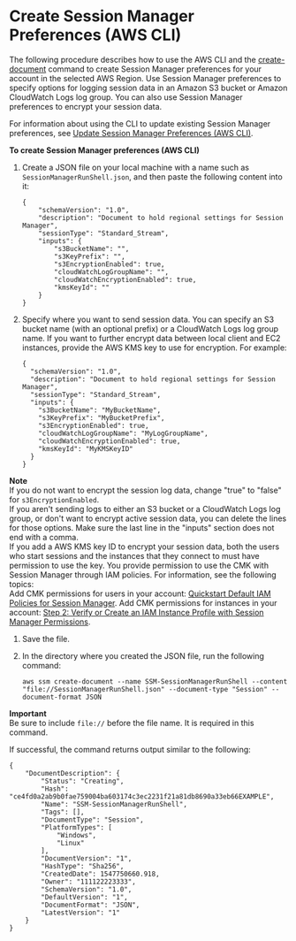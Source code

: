 # Create Session Manager Preferences \(AWS CLI\)<a name="getting-started-create-preferences-cli"></a>

The following procedure describes how to use the AWS CLI and the [create\-document](https://docs.aws.amazon.com/cli/latest/reference/ssm/create-document.html) command to create Session Manager preferences for your account in the selected AWS Region\. Use Session Manager preferences to specify options for logging session data in an Amazon S3 bucket or Amazon CloudWatch Logs log group\. You can also use Session Manager preferences to encrypt your session data\.

For information about using the CLI to update existing Session Manager preferences, see [Update Session Manager Preferences \(AWS CLI\)](getting-started-configure-preferences-cli.md)\.

**To create Session Manager preferences \(AWS CLI\)**

1. Create a JSON file on your local machine with a name such as `SessionManagerRunShell.json`, and then paste the following content into it:

   ```
   {
       "schemaVersion": "1.0",
       "description": "Document to hold regional settings for Session Manager",
       "sessionType": "Standard_Stream",
       "inputs": {
           "s3BucketName": "",
           "s3KeyPrefix": "",
           "s3EncryptionEnabled": true,
           "cloudWatchLogGroupName": "",
           "cloudWatchEncryptionEnabled": true,
           "kmsKeyId": ""
       }
   }
   ```

1. Specify where you want to send session data\. You can specify an S3 bucket name \(with an optional prefix\) or a CloudWatch Logs log group name\. If you want to further encrypt data between local client and EC2 instances, provide the AWS KMS key to use for encryption\. For example:

   ```
   {
     "schemaVersion": "1.0",
     "description": "Document to hold regional settings for Session Manager",
     "sessionType": "Standard_Stream",
     "inputs": {
       "s3BucketName": "MyBucketName",
       "s3KeyPrefix": "MyBucketPrefix",
       "s3EncryptionEnabled": true,
       "cloudWatchLogGroupName": "MyLogGroupName",
       "cloudWatchEncryptionEnabled": true,
       "kmsKeyId": "MyKMSKeyID"
     }
   }
   ```
**Note**  
If you do not want to encrypt the session log data, change "true" to "false" for `s3EncryptionEnabled`\.  
If you aren't sending logs to either an S3 bucket or a CloudWatch Logs log group, or don't want to encrypt active session data, you can delete the lines for those options\. Make sure the last line in the "inputs" section does not end with a comma\.  
If you add a AWS KMS key ID to encrypt your session data, both the users who start sessions and the instances that they connect to must have permission to use the key\. You provide permission to use the CMK with Session Manager through IAM policies\. For information, see the following topics:  
Add CMK permissions for users in your account: [Quickstart Default IAM Policies for Session Manager](getting-started-restrict-access-quickstart.md)\.
Add CMK permissions for instances in your account: [Step 2: Verify or Create an IAM Instance Profile with Session Manager Permissions](session-manager-getting-started-instance-profile.md)\.

1. Save the file\.

1. In the directory where you created the JSON file, run the following command:

   ```
   aws ssm create-document --name SSM-SessionManagerRunShell --content "file://SessionManagerRunShell.json" --document-type "Session" --document-format JSON
   ```
**Important**  
Be sure to include `file://` before the file name\. It is required in this command\.

   If successful, the command returns output similar to the following:

   ```
   {
       "DocumentDescription": {
           "Status": "Creating",
           "Hash": "ce4fd0a2ab9b0fae759004ba603174c3ec2231f21a81db8690a33eb66EXAMPLE",
           "Name": "SSM-SessionManagerRunShell",
           "Tags": [],
           "DocumentType": "Session",
           "PlatformTypes": [
               "Windows",
               "Linux"
           ],
           "DocumentVersion": "1",
           "HashType": "Sha256",
           "CreatedDate": 1547750660.918,
           "Owner": "111122223333",
           "SchemaVersion": "1.0",
           "DefaultVersion": "1",
           "DocumentFormat": "JSON",
           "LatestVersion": "1"
       }
   }
   ```